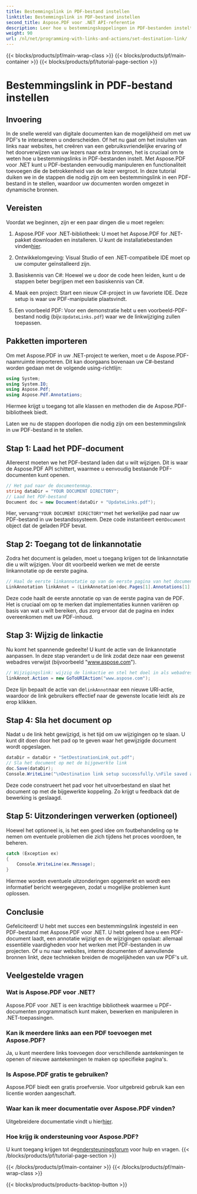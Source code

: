 ```yaml
---
title: Bestemmingslink in PDF-bestand instellen
linktitle: Bestemmingslink in PDF-bestand instellen
second_title: Aspose.PDF voor .NET API-referentie
description: Leer hoe u bestemmingskoppelingen in PDF-bestanden instelt met Aspose.PDF voor .NET. Een stapsgewijze handleiding voor het verbeteren van uw PDF-interactiviteit.
weight: 90
url: /nl/net/programming-with-links-and-actions/set-destination-link/
---
```


{{< blocks/products/pf/main-wrap-class >}}
{{< blocks/products/pf/main-container >}}
{{< blocks/products/pf/tutorial-page-section >}}

# Bestemmingslink in PDF-bestand instellen

## Invoering

In de snelle wereld van digitale documenten kan de mogelijkheid om met uw PDF's te interacteren u onderscheiden. Of het nu gaat om het insluiten van links naar websites, het creëren van een gebruiksvriendelijke ervaring of het doorverwijzen van uw lezers naar extra bronnen, het is cruciaal om te weten hoe u bestemmingslinks in PDF-bestanden instelt. Met Aspose.PDF voor .NET kunt u PDF-bestanden eenvoudig manipuleren en functionaliteit toevoegen die de betrokkenheid van de lezer vergroot. In deze tutorial duiken we in de stappen die nodig zijn om een bestemmingslink in een PDF-bestand in te stellen, waardoor uw documenten worden omgezet in dynamische bronnen.

## Vereisten

Voordat we beginnen, zijn er een paar dingen die u moet regelen:

1. Aspose.PDF voor .NET-bibliotheek:
    U moet het Aspose.PDF for .NET-pakket downloaden en installeren. U kunt de installatiebestanden vinden[hier](https://releases.aspose.com/pdf/net/).

2. Ontwikkelomgeving:
   Visual Studio of een .NET-compatibele IDE moet op uw computer geïnstalleerd zijn.

3. Basiskennis van C#:
   Hoewel we u door de code heen leiden, kunt u de stappen beter begrijpen met een basiskennis van C#.

4. Maak een project:
   Start een nieuw C#-project in uw favoriete IDE. Deze setup is waar uw PDF-manipulatie plaatsvindt.

5. Een voorbeeld PDF:
    Voor een demonstratie hebt u een voorbeeld-PDF-bestand nodig (bijv.`UpdateLinks.pdf`) waar we de linkwijziging zullen toepassen.

## Pakketten importeren

Om met Aspose.PDF in uw .NET-project te werken, moet u de Aspose.PDF-naamruimte importeren. Dit kan doorgaans bovenaan uw C#-bestand worden gedaan met de volgende using-richtlijn:

```csharp
using System;
using System.IO;
using Aspose.Pdf;
using Aspose.Pdf.Annotations;
```

Hiermee krijgt u toegang tot alle klassen en methoden die de Aspose.PDF-bibliotheek biedt.

Laten we nu de stappen doorlopen die nodig zijn om een bestemmingslink in uw PDF-bestand in te stellen.

## Stap 1: Laad het PDF-document

Allereerst moeten we het PDF-bestand laden dat u wilt wijzigen. Dit is waar de Aspose.PDF API schittert, waarmee u eenvoudig bestaande PDF-documenten kunt openen.

```csharp
// Het pad naar de documentenmap.
string dataDir = "YOUR DOCUMENT DIRECTORY";
// Laad het PDF-bestand
Document doc = new Document(dataDir + "UpdateLinks.pdf");
```

 Hier, vervang`"YOUR DOCUMENT DIRECTORY"`met het werkelijke pad naar uw PDF-bestand in uw bestandssysteem. Deze code instantieert een`Document` object dat de geladen PDF bevat.

## Stap 2: Toegang tot de linkannotatie

Zodra het document is geladen, moet u toegang krijgen tot de linkannotatie die u wilt wijzigen. Voor dit voorbeeld werken we met de eerste linkannotatie op de eerste pagina.

```csharp
// Haal de eerste linkannotatie op van de eerste pagina van het document
LinkAnnotation linkAnnot = (LinkAnnotation)doc.Pages[1].Annotations[1];
```

Deze code haalt de eerste annotatie op van de eerste pagina van de PDF. Het is cruciaal om op te merken dat implementaties kunnen variëren op basis van wat u wilt bereiken, dus zorg ervoor dat de pagina en index overeenkomen met uw PDF-inhoud.

## Stap 3: Wijzig de linkactie

Nu komt het spannende gedeelte! U kunt de actie van de linkannotatie aanpassen. In deze stap verandert u de link zodat deze naar een gewenst webadres verwijst (bijvoorbeeld "www.aspose.com").

```csharp
// Wijzigingslink: wijzig de linkactie en stel het doel in als webadres
linkAnnot.Action = new GoToURIAction("www.aspose.com");
```

 Deze lijn bepaalt de actie van de`linkAnnot`naar een nieuwe URI-actie, waardoor de link gebruikers effectief naar de gewenste locatie leidt als ze erop klikken.

## Stap 4: Sla het document op

Nadat u de link hebt gewijzigd, is het tijd om uw wijzigingen op te slaan. U kunt dit doen door het pad op te geven waar het gewijzigde document wordt opgeslagen.

```csharp
dataDir = dataDir + "SetDestinationLink_out.pdf";
// Sla het document op met de bijgewerkte link
doc.Save(dataDir);
Console.WriteLine("\nDestination link setup successfully.\nFile saved at " + dataDir);
```

Deze code construeert het pad voor het uitvoerbestand en slaat het document op met de bijgewerkte koppeling. Zo krijgt u feedback dat de bewerking is geslaagd.

## Stap 5: Uitzonderingen verwerken (optioneel)

Hoewel het optioneel is, is het een goed idee om foutbehandeling op te nemen om eventuele problemen die zich tijdens het proces voordoen, te beheren.

```csharp
catch (Exception ex)
{
    Console.WriteLine(ex.Message);
}
```

Hiermee worden eventuele uitzonderingen opgemerkt en wordt een informatief bericht weergegeven, zodat u mogelijke problemen kunt oplossen.

## Conclusie

Gefeliciteerd! U hebt met succes een bestemmingslink ingesteld in een PDF-bestand met Aspose.PDF voor .NET. U hebt geleerd hoe u een PDF-document laadt, een annotatie wijzigt en de wijzigingen opslaat: allemaal essentiële vaardigheden voor het werken met PDF-bestanden in uw projecten. Of u nu naar websites, interne documenten of aanvullende bronnen linkt, deze technieken breiden de mogelijkheden van uw PDF's uit.

## Veelgestelde vragen

### Wat is Aspose.PDF voor .NET?
Aspose.PDF voor .NET is een krachtige bibliotheek waarmee u PDF-documenten programmatisch kunt maken, bewerken en manipuleren in .NET-toepassingen.

### Kan ik meerdere links aan een PDF toevoegen met Aspose.PDF?
Ja, u kunt meerdere links toevoegen door verschillende aantekeningen te openen of nieuwe aantekeningen te maken op specifieke pagina's.

### Is Aspose.PDF gratis te gebruiken?
Aspose.PDF biedt een gratis proefversie. Voor uitgebreid gebruik kan een licentie worden aangeschaft.

### Waar kan ik meer documentatie over Aspose.PDF vinden?
 Uitgebreidere documentatie vindt u hier[hier](https://reference.aspose.com/pdf/net/).

### Hoe krijg ik ondersteuning voor Aspose.PDF?
 U kunt toegang krijgen tot de[ondersteuningsforum](https://forum.aspose.com/c/pdf/10) voor hulp en vragen.
{{< /blocks/products/pf/tutorial-page-section >}}

{{< /blocks/products/pf/main-container >}}
{{< /blocks/products/pf/main-wrap-class >}}

{{< blocks/products/products-backtop-button >}}
